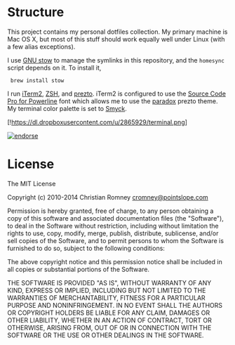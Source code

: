 Structure
=========

This project contains my personal dotfiles collection. My primary machine is Mac OS X, but most of this stuff should work equally well under Linux (with a few alias exceptions). 

I use [GNU stow](https://www.gnu.org/software/stow/) to manage the symlinks in this repository, and the `homesync` script depends on it. To install it, 

     brew install stow
     
I run [iTerm2](https://www.iterm2.com/), [ZSH](http://www.zsh.org/), and [prezto](https://github.com/sorin-ionescu/prezto). iTerm2 is configured to use the [Source Code Pro for Powerline](https://github.com/powerline/fonts/tree/master/SourceCodePro) font which allows me to use the [paradox](https://github.com/paradox460/prezto/blob/paradox/modules/prompt/functions/prompt_paradox_setup) prezto theme. My terminal color palette is set to [Smyck](http://color.smyck.org/). 

[!https://dl.dropboxusercontent.com/u/2865929/terminal.png]

[![endorse](http://api.coderwall.com/xmlblog/endorsecount.png)](http://coderwall.com/xmlblog)

License
=======

The MIT License

Copyright (c) 2010-2014 Christian Romney <cromney@pointslope.com>

Permission is hereby granted, free of charge, to any person obtaining a copy
of this software and associated documentation files (the "Software"), to deal
in the Software without restriction, including without limitation the rights
to use, copy, modify, merge, publish, distribute, sublicense, and/or sell
copies of the Software, and to permit persons to whom the Software is
furnished to do so, subject to the following conditions:

The above copyright notice and this permission notice shall be included in
all copies or substantial portions of the Software.

THE SOFTWARE IS PROVIDED "AS IS", WITHOUT WARRANTY OF ANY KIND, EXPRESS OR
IMPLIED, INCLUDING BUT NOT LIMITED TO THE WARRANTIES OF MERCHANTABILITY,
FITNESS FOR A PARTICULAR PURPOSE AND NONINFRINGEMENT. IN NO EVENT SHALL THE
AUTHORS OR COPYRIGHT HOLDERS BE LIABLE FOR ANY CLAIM, DAMAGES OR OTHER
LIABILITY, WHETHER IN AN ACTION OF CONTRACT, TORT OR OTHERWISE, ARISING FROM,
OUT OF OR IN CONNECTION WITH THE SOFTWARE OR THE USE OR OTHER DEALINGS IN
THE SOFTWARE.
